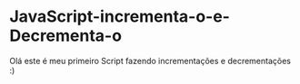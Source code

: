 # JavaScript-incrementa-o-e-Decrementa-o
Olá este é meu primeiro Script fazendo incrementações e decrementações :)

